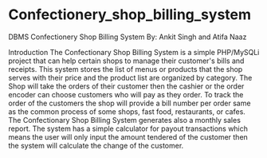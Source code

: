 # Confectionery_shop_billing_system
DBMS
Confectionery Shop Billing System
By: Ankit Singh and Atifa Naaz
 
Introduction
The Confectionary Shop Billing System is a simple PHP/MySQLi project that can help certain shops to manage their customer's bills and receipts. This system stores the list of menus or products that the shop serves with their price and the product list are organized by category. The Shop will take the orders of their customer then the cashier or the order encoder can choose customers who will pay as they order. To track the order of the customers the shop will provide a bill number per order same as the common process of some shops, fast food, restaurants, or cafes. The Confectionary Shop Billing System generates also a monthly sales report. The system has a simple calculator for payout transactions which means the user will only input the amount tendered of the customer then the system will calculate the change of the customer.
